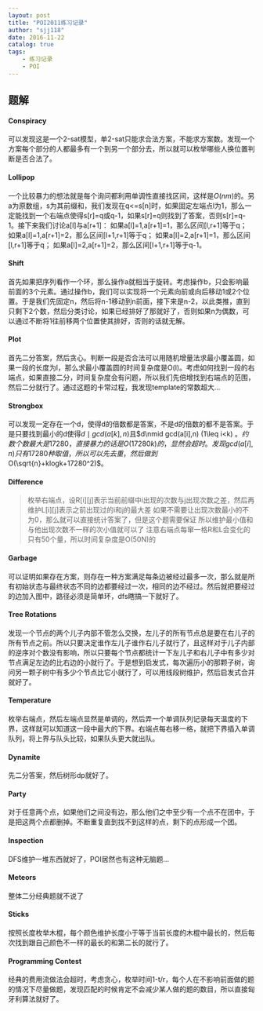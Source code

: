 ```yaml
---
layout: post
title: "POI2011练习记录"
author: "sjj118"
date: 2016-11-22
catalog: true
tags:
    - 练习记录
    - POI
---
```



## 题解


#### Conspiracy
可以发现这是一个2-sat模型，单2-sat只能求合法方案，不能求方案数。发现一个方案每个部分的人都最多有一个到另一个部分去，所以就可以枚举哪些人换位置判断是否合法了。

#### Lollipop
一个比较暴力的想法就是每个询问都利用单调性直接找区间，这样是$O(nm)$的。另a为原数组，s为其前缀和，我们发现在q<=s[n]时，如果固定左端点l为1，那么一定能找到一个右端点使得s[r]=q或q-1，如果s[r]=q则找到了答案，否则s[r]=q-1。接下来我们讨论a[l]与a[r+1]：
如果a[l]=1,a[r+1]=1，那么区间[l,r+1]等于q；
如果a[l]=1,a[r+1]=2，那么区间[l+1,r+1]等于q；
如果a[l]=2,a[r+1]=1，那么区间[l,r+1]等于q；
如果a[l]=2,a[r+1]=2，那么区间[l+1,r+1]等于q-1。


#### Shift
首先如果把序列看作一个环，那么操作a就相当于旋转。考虑操作b，只会影响最前面的3个元素。通过操作b，我们可以实现将一个元素向前或向后移动1或2个位置。于是我们先固定n，然后将n-1移动到n前面，接下来是n-2，以此类推，直到只剩下2个数，然后分类讨论，如果已经排好了那就好了，否则如果n为偶数，可以通过不断将1往前移两个位置使其排好，否则的话就无解。

#### Plot
首先二分答案，然后贪心。判断一段是否合法可以用随机增量法求最小覆盖圆，如果一段的长度为l，那么求最小覆盖圆的时间复杂度是O(l)。考虑如何找到一段的右端点，如果直接二分，时间复杂度会有问题，所以我们先倍增找到右端点的范围，然后二分就行了。通过这题的卡常过程，我发现template的常数超大...

#### Strongbox

可以发现一定存在一个d，使得d的倍数都是答案，不是d的倍数的都不是答案。于是只要找到最小的d使得$d\mid gcd(a[k],n)$且$d\nmid gcd(a[i],n) (1\leq i<k) $。约数个数最大是17280，直接暴力的话是O(17280k)的，显然会超时。发现gcd(a[i],n)只有17280种取值，所以可以先去重，然后做到$O(\sqrt{n}+klogk+17280^2)$。

#### Difference

> 枚举右端点，设R[i][j]表示当前前缀中i出现的次数与j出现次数之差，然后再维护L[i][j]表示之前出现过的i和j的最大差
> 如果不需要让出现次数最小的不为0，那么就可以直接统计答案了，但是这个题需要保证
> 所以维护最小值和与他出现次数不一样的次小值就可以了
> 注意右端点每窜一格R和L会变化的只有50个量，所以时间复杂度是O(50N)的

#### Garbage
可以证明如果存在方案，则存在一种方案满足每条边被经过最多一次，那么就是所有初始状态与最终状态不同的边都要经过一次，相同的边不经过。然后就把要经过的边加入图中，路径必须是简单环，dfs瞎搞一下就好了。

#### Tree Rotations
发现一个节点的两个儿子内部不管怎么交换，左儿子的所有节点总是要在右儿子的所有节点之前。所以只要决定谁作左儿子谁作右儿子就行了，且这样对于儿子内部的逆序对个数没有影响，所以只要每个节点都统计一下左儿子和右儿子中有多少对节点满足左边的比右边的小就行了。于是想到启发式，每次遍历小的那颗子树，询问另一颗子树中有多少个节点比它小就行了，可以用线段树维护，然后启发式合并就好了。

#### Temperature
枚举右端点，然后左端点显然是单调的，然后弄一个单调队列记录每天温度的下界，这样就可以知道这一段中最大的下界。右端点每右移一格，就把下界插入单调队列，将上界与队头比较，如果队头更大就出队。

#### Dynamite
先二分答案，然后树形dp就好了。

#### Party
对于任意两个点，如果他们之间没有边，那么他们之中至少有一个点不在团中，于是把这两个点都删掉。不断重复直到找不到这样的点，剩下的点形成一个团。

#### Inspection
DFS维护一堆东西就好了，POI居然也有这种无脑题...

#### Meteors
整体二分经典题就不说了

#### Sticks
按照长度枚举木棍，每个颜色维护长度小于等于当前长度的木棍中最长的，然后每次找到跟自己颜色不一样的最长的和第二长的就行了。

#### Programming Contest
经典的费用流做法会超时，考虑贪心，枚举时间1-t/r，每个人在不影响前面做的题的情况下尽量做题，发现匹配的时候肯定不会减少某人做的题的数目，所以直接匈牙利算法就好了。
